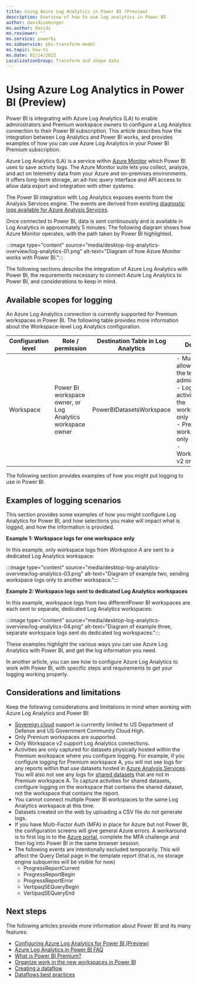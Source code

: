 ```yaml
---
title: Using Azure Log Analytics in Power BI (Preview)
description: Overview of how to use log analytics in Power BI
author: davidiseminger
ms.author: davidi
ms.reviewer: ''
ms.service: powerbi
ms.subservice: pbi-transform-model
ms.topic: how-to
ms.date: 02/14/2022
LocalizationGroup: Transform and shape data
---
```

# Using Azure Log Analytics in Power BI (Preview)

Power BI is integrating with Azure Log Analytics (LA) to enable administrators and Premium workspace owners to configure a Log Analytics connection to their Power BI subscription. This article describes how the integration between Log Analytics and Power BI works, and provides examples of how you can use Azure Log Analytics in your Power BI Premium subscription. 

Azure Log Analytics (LA) is a service within [Azure Monitor](https://azure.microsoft.com/services/monitor/) which Power BI uses to save activity logs. The Azure Monitor suite lets you collect, analyze, and act on telemetry data from your Azure and on-premises environments. It offers long-term storage, an ad-hoc query interface and API access to allow data export and integration with other systems. 

The Power BI integration with Log Analytics exposes events from the Analysis Services engine. The events are derived from existing [diagnostic logs available for Azure Analysis Services](/azure/analysis-services/analysis-services-logging). 

Once connected to Power BI, data is sent continuously and is available in Log Analytics in approximately 5 minutes. The following diagram shows how Azure Monitor operates, with the path taken by Power BI highlighted.

:::image type="content" source="media/desktop-log-analytics-overview/log-analytics-01.png" alt-text="Diagram of how Azure Monitor works with Power BI.":::

The following sections describe the integration of Azure Log Analytics with Power BI, the requirements necessary to connect Azure Log Analytics to Power BI, and considerations to keep in mind.


## Available scopes for logging

An Azure Log Analytics connection is currently supported for Premium workspaces in Power BI. The following table provides more information about the Workspace-level Log Analytics configuration.


|**Configuration level**  |**Role / permission**  |**Destination Table in Log Analytics**  |**Details**  |
|---------|---------|---------|---------|
|Workspace     |Power BI workspace owner, or Log Analytics workspace owner     |PowerBIDatasetsWorkspace  |- Must be allowed by the tenant administrator<br>- Logs activity from the workspace only<br>- Premium workspaces only<br>- Workspace v2 only |

The following section provides examples of how you might put logging to use in Power BI.

## Examples of logging scenarios

This section provides some examples of how you might configure Log Analytics for Power BI, and how selections you make will impact what is logged, and how the information is provided.

**Example 1: Workspace logs for one workspace only**

In this example, only workspace logs from *Workspace A* are sent to a dedicated Log Analytics workspace:

:::image type="content" source="media/desktop-log-analytics-overview/log-analytics-03.png" alt-text="Diagram of example two, sending workspace logs only to another workspace.":::

**Example 2: Workspace logs sent to dedicated Log Analytics workspaces**

In this example, workspace logs from two differentPower BI workspaces are each sent to separate, dedicated Log Analytics workspaces:

:::image type="content" source="media/desktop-log-analytics-overview/log-analytics-04.png" alt-text="Diagram of example three, separate workspace logs sent do dedicated log workspaces.":::

These examples highlight the various ways you can use Azure Log Analytics with Power BI, and get the log information you need.

In another article, you can see how to configure Azure Log Analytics to work with Power BI, with specific steps and requirements to get your logging working properly.


## Considerations and limitations
Keep the following considerations and limitations in mind when working with Azure Log Analytics and Power BI:

* [Sovereign cloud](https://powerbi.microsoft.com/clouds/) support is currrently limited to US Department of Defense and US Government Community Cloud High.
* Only Premium workspaces are supported.
* Only Workspace v2 support Log Analytics connections.
* Activities are only captured for datasets physically hosted within the Premium workspace where you configure logging. For example, if you configure logging for Premium workspace A, you will not see logs for any reports within that use datasets hosted in [Azure Analysis Services](https://azure.microsoft.com/services/analysis-services/#overview). You will also not see any logs for [shared datasets](../../connect-data/service-datasets-share.md) that are not in Premium workspace A. To capture activities for shared datasets, configure logging on the workspace that contains the shared dataset, not the workspace that contains the report.
* You cannot connect multiple Power BI workspaces to the same Log Analytics workspace at this time. 
* Datasets created on the web by uploading a CSV file do not generate logs.
* If you have Multi-Factor Auth (MFA) in place for Azure but not Power BI, the configuration screens will give general Azure errors. A workaround is to first log in to the [Azure portal](https://portal.azure.com), complete the MFA challenge and then log into Power BI in the same browser session.
* The following events are intentionally excluded temporarily. This will affect the Query Detail page in the template report (that is, no storage engine subqueries will be visible for now)
  * ProgressReportCurrent
  * ProgressReportBegin
  * ProgressReportError
  * VertipaqSEQueryBegin
  * VertipaqSEQueryEnd


## Next steps
The following articles provide more information about Power BI and its many features:

* [Configuring Azure Log Analytics for Power BI (Preview)](desktop-log-analytics-configure.md)
* [Azure Log Analytics in Power BI FAQ](desktop-log-analytics-faq.md)
* [What is Power BI Premium?](../../admin/service-premium-what-is.md)
* [Organize work in the new workspaces in Power BI](../../collaborate-share/service-new-workspaces.md)
* [Creating a dataflow](../dataflows/dataflows-create.md)
* [Dataflows best practices](../dataflows/dataflows-best-practices.md)
